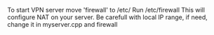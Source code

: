 To start VPN server move 'firewall' to /etc/
Run /etc/firewall
This will configure NAT on your server.
Be carefull with local IP range, if need, change it in myserver.cpp and firewall

